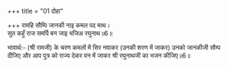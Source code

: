 +++
title = "01 दोहा"

+++
रामहि सौम्पि जानकी नाइ कमल पद माथ।  
सुत कहुँ राज समर्पि बन जाइ भजिअ रघुनाथ॥6॥  

भावार्थ:- (श्री रामजी) के चरण कमलों में सिर नवाकर (उनकी शरण में जाकर) उनको जानकीजी सौम्प दीजिए और आप पुत्र को राज्य देकर वन में जाकर श्री रघुनाथजी का भजन कीजिए॥6॥  



